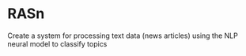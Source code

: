 # RASn
Create a system for processing text data (news articles) using the NLP neural model to classify topics
